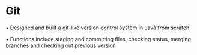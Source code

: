 # Git
•	Designed and built a git-like version control system in Java from scratch 

•	Functions include staging and committing files, checking status, merging branches and checking out previous version

